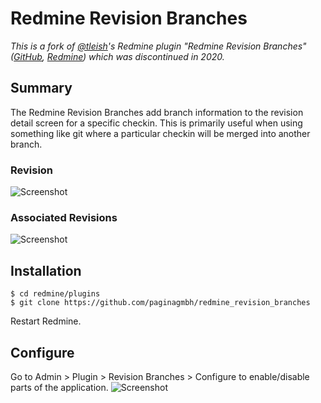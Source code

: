 # Redmine Revision Branches

_This is a fork of [@tleish](https://github.com/tleish)'s Redmine plugin "Redmine Revision Branches" ([GitHub](https://github.com/tleish/redmine_revision_branches), [Redmine](https://www.redmine.org/plugins/redmine_revision_branches)) which was discontinued in 2020._

## Summary

The Redmine Revision Branches add branch information to the revision detail screen for a specific checkin. This is primarily useful when using something like git where a particular checkin will be merged into another branch.

### Revision
![Screenshot](https://raw.githubusercontent.com/paginagmbh/redmine_revision_branches/master/docs/screenshot.png)

### Associated Revisions
![Screenshot](https://raw.githubusercontent.com/paginagmbh/redmine_revision_branches/master/docs/screenshot_associated_revisions.png)


## Installation

```
$ cd redmine/plugins
$ git clone https://github.com/paginagmbh/redmine_revision_branches
```

Restart Redmine.


## Configure

Go to Admin > Plugin > Revision Branches > Configure to enable/disable parts of the application.
![Screenshot](https://raw.githubusercontent.com/paginagmbh/redmine_revision_branches/master/docs/screenshot_configure.png)
